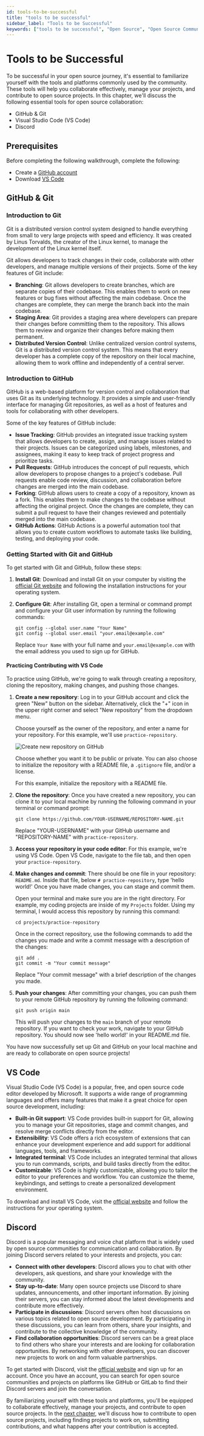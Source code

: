 ```yaml
---
id: tools-to-be-successful
title: "tools to be successful"
sidebar_label: "Tools to be Successful"
keywords: ["tools to be successful", "Open Source", "Open Source Community"]
---
```


# Tools to be Successful

To be successful in your open source journey, it's essential to familiarize yourself with the tools and platforms commonly used by the community. These tools will help you collaborate effectively, manage your projects, and contribute to open source projects. In this chapter, we'll discuss the following essential tools for open source collaboration:

- GitHub & Git
- Visual Studio Code (VS Code)
- Discord

## Prerequisites

Before completing the following walkthrough, complete the following:

- Create a [GitHub account](https://github.com/)
- Download [VS Code](https://code.visualstudio.com/)

## GitHub & Git

### Introduction to Git

Git is a distributed version control system designed to handle everything from small to very large projects with speed and efficiency. It was created by Linus Torvalds, the creator of the Linux kernel, to manage the development of the Linux kernel itself.

Git allows developers to track changes in their code, collaborate with other developers, and manage multiple versions of their projects. Some of the key features of Git include:

- **Branching**: Git allows developers to create branches, which are separate copies of their codebase. This enables them to work on new features or bug fixes without affecting the main codebase. Once the changes are complete, they can merge the branch back into the main codebase.
- **Staging Area**: Git provides a staging area where developers can prepare their changes before committing them to the repository. This allows them to review and organize their changes before making them permanent.
- **Distributed Version Control**: Unlike centralized version control systems, Git is a distributed version control system. This means that every developer has a complete copy of the repository on their local machine, allowing them to work offline and independently of a central server.

### Introduction to GitHub

GitHub is a web-based platform for version control and collaboration that uses Git as its underlying technology. It provides a simple and user-friendly interface for managing Git repositories, as well as a host of features and tools for collaborating with other developers.

Some of the key features of GitHub include:

- **Issue Tracking**: GitHub provides an integrated issue tracking system that allows developers to create, assign, and manage issues related to their projects. Issues can be categorized using labels, milestones, and assignees, making it easy to keep track of project progress and prioritize tasks.
- **Pull Requests**: GitHub introduces the concept of pull requests, which allow developers to propose changes to a project's codebase. Pull requests enable code review, discussion, and collaboration before changes are merged into the main codebase.
- **Forking**: GitHub allows users to create a copy of a repository, known as a fork. This enables them to make changes to the codebase without affecting the original project. Once the changes are complete, they can submit a pull request to have their changes reviewed and potentially merged into the main codebase.
- **GitHub Actions**: GitHub Actions is a powerful automation tool that allows you to create custom workflows to automate tasks like building, testing, and deploying your code.

### Getting Started with Git and GitHub

To get started with Git and GitHub, follow these steps:

1. **Install Git**: Download and install Git on your computer by visiting the [official Git website](https://git-scm.com/) and following the installation instructions for your operating system.

2. **Configure Git**: After installing Git, open a terminal or command prompt and configure your Git user information by running the following commands:

   ```
   git config --global user.name "Your Name"
   git config --global user.email "your.email@example.com"
   ```

   Replace `Your Name` with your full name and `your.email@example.com` with the email address you used to sign up for GitHub.

#### Practicing Contributing with VS Code

To practice using GitHub, we're going to walk through creating a repository, cloning the repository, making changes, and pushing those changes.

1. **Create a new repository**: Log in to your GitHub account and click the green "New" button on the sidebar. Alternatively, click the "+" icon in the upper right corner and select "New repository" from the dropdown menu.

   Choose yourself as the owner of the repository, and enter a name for your repository. For this example, we'll use `practice-repository`.

   ![Create new repository on GitHub](../../../intro/docs/_assets/images/new-repo.png)

   Choose whether you want it to be public or private. You can also choose to initialize the repository with a README file, a `.gitignore` file, and/or a license.

   For this example, initialize the repository with a README file.

2. **Clone the repository**: Once you have created a new repository, you can clone it to your local machine by running the following command in your terminal or command prompt:

   ```
   git clone https://github.com/YOUR-USERNAME/REPOSITORY-NAME.git
   ```

   Replace "YOUR-USERNAME" with your GitHub username and "REPOSITORY-NAME" with `practice-repository`.

3. **Access your repository in your code editor**: For this example, we're using VS Code. Open VS Code, navigate to the file tab, and then open your `practice-repository`.

4. **Make changes and commit**: There should be one file in your repository: `README.md`. Inside that file, below `# practice-repository`, type 'hello world!' Once you have made changes, you can stage and commit them.

   Open your terminal and make sure you are in the right directory. For example, my coding projects are inside of my `Projects` folder. Using my terminal, I would access this repository by running this command:

   ```
   cd projects/practice-repository
   ```

   Once in the correct repository, use the following commands to add the changes you made and write a commit message with a description of the changes:

   ```
   git add .
   git commit -m "Your commit message"
   ```

   Replace "Your commit message" with a brief description of the changes you made.

5. **Push your changes**: After committing your changes, you can push them to your remote GitHub repository by running the following command:

   ```
   git push origin main
   ```

   This will push your changes to the `main` branch of your remote repository. If you want to check your work, navigate to your GitHub repository. You should now see 'hello world!' in your README.md file.

You have now successfully set up Git and GitHub on your local machine and are ready to collaborate on open source projects!

## VS Code

Visual Studio Code (VS Code) is a popular, free, and open source code editor developed by Microsoft. It supports a wide range of programming languages and offers many features that make it a great choice for open source development, including:

- **Built-in Git support**: VS Code provides built-in support for Git, allowing you to manage your Git repositories, stage and commit changes, and resolve merge conflicts directly from the editor.
- **Extensibility**: VS Code offers a rich ecosystem of extensions that can enhance your development experience and add support for additional languages, tools, and frameworks.
- **Integrated terminal**: VS Code includes an integrated terminal that allows you to run commands, scripts, and build tasks directly from the editor.
- **Customizable**: VS Code is highly customizable, allowing you to tailor the editor to your preferences and workflow. You can customize the theme, keybindings, and settings to create a personalized development environment.

To download and install VS Code, visit the [official website](https://code.visualstudio.com/) and follow the instructions for your operating system.

## Discord

Discord is a popular messaging and voice chat platform that is widely used by open source communities for communication and collaboration. By joining Discord servers related to your interests and projects, you can:

- **Connect with other developers**: Discord allows you to chat with other developers, ask questions, and share your knowledge with the community.
- **Stay up-to-date**: Many open source projects use Discord to share updates, announcements, and other important information. By joining their servers, you can stay informed about the latest developments and contribute more effectively.
- **Participate in discussions**: Discord servers often host discussions on various topics related to open source development. By participating in these discussions, you can learn from others, share your insights, and contribute to the collective knowledge of the community.
- **Find collaboration opportunities**: Discord servers can be a great place to find others who share your interests and are looking for collaboration opportunities. By networking with other developers, you can discover new projects to work on and form valuable partnerships.

To get started with Discord, visit the [official website](https://discord.com/) and sign up for an account. Once you have an account, you can search for open source communities and projects on platforms like GitHub or GitLab to find their Discord servers and join the conversation.

By familiarizing yourself with these tools and platforms, you'll be equipped to collaborate effectively, manage your projects, and contribute to open source projects. In the [next chapter](how-to-contribute-to-open-source.md), we'll discuss how to contribute to open source projects, including finding projects to work on, submitting contributions, and what happens after your contribution is accepted.
